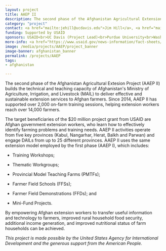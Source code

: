```yaml
---
layout: project
title: AAEP II
description: The second phase of the Afghanistan Agricultural Extension Project (AAEP II) seeks to build the capacity of Afghanistan’s Ministry of Agriculture, Irrigation, and Livestock (MAIL) and selected Directorates (DAILs) to deliver effective extension services to rural clientele in targeted regions across Afghanistan.
category: "project"
contact: <a href="mailto:jehill@ucdavis.edu">Jim Hill</a>, <a href="mailto:nmmadden@ucdavis.edu">Nicholas Madden</a>
funding: Supported by USAID
sponsors: USAID<br>UC Davis (Project Lead)<br>Purdue University<br>Washington State University<br>University of Maryland<br>Texas A&M University<br>
more-info: <a href="https://www.usaid.gov/news-information/fact-sheets/afghanistan-agriculture-extension-project-ii-aaep-ii">USAID Project Fact Sheet: AAEP II</a><br><a href="https://www.usaid.gov/results-data/success-stories/new-crop-offers-potential-more-income">Success Stories: Afghan Farmers Grow Potatoes with Less Water</a>
image: /media/projects/AAEP/project_banner
image-banner: afghanistan_banner
permalink: /projects/AAEP
tags:
- afghanistan

---
```

The second phase of the Afghanistan Agricultural Extesion Project (AAEP II) builds the technical and teaching capacity of Afghanistan's Ministry of Agriculture, Irrigation, and Livestock (MAIL) to deliver effective and sustainable extension services to Afghan farmers. Since 2014, AAEP II has supported over 2,000 on-farm training sessions, helping extension workers reach over 14,000 farmers.

The target beneficiaries of the $20 million project grant from USAID are Afghan government extension workers, who learn how to effectively identify farming problems and training needs. AAEP II activities operate from five key provinces (Kabul, Nangarhar, Herat, Balkh and Parwan) and engage DAILs from up to 25 different provinces. AAEP II uses the same extension model employed by the first phase (AAEP I), which includes:

* Training Workshops;

* Thematic Workgroups;

* Provincial Model Teaching Farms (PMTFs);

* Farmer Field Schools (FFSs);

* Farmer Field Demonstrations (FFDs); and

* Mini-Fund Projects.

By empowering Afghan extension workers to transfer useful information and technology to farmers, improved rural household food security, additional income generation, and improved nutritional status of farm households can be achieved.

<i>This project is made possible by the United States Agency for International Development and the generous support from the American People.</i>
